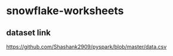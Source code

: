 # snowflake-worksheets

## dataset link
https://github.com/Shashank2909/pyspark/blob/master/data.csv
